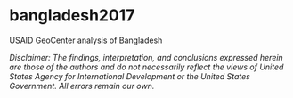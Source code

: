 # bangladesh2017
USAID GeoCenter analysis of Bangladesh

*Disclaimer: The findings, interpretation, and conclusions expressed herein are those of the authors and do not necessarily reflect the views of United States Agency for International Development or the United States Government. All errors remain our own.*
